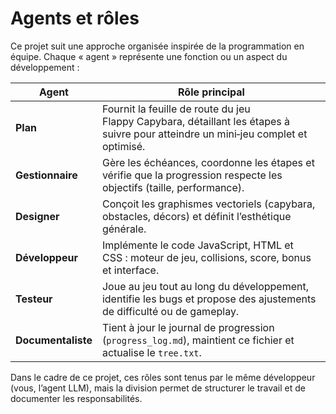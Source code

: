 # Agents et rôles

Ce projet suit une approche organisée inspirée de la programmation en équipe.  Chaque « agent » représente une fonction ou un aspect du développement :

| Agent                | Rôle principal                                                         |
|----------------------|------------------------------------------------------------------------|
| **Plan**             | Fournit la feuille de route du jeu Flappy Capybara, détaillant les étapes à suivre pour atteindre un mini‑jeu complet et optimisé. |
| **Gestionnaire**     | Gère les échéances, coordonne les étapes et vérifie que la progression respecte les objectifs (taille, performance). |
| **Designer**         | Conçoit les graphismes vectoriels (capybara, obstacles, décors) et définit l’esthétique générale. |
| **Développeur**      | Implémente le code JavaScript, HTML et CSS : moteur de jeu, collisions, score, bonus et interface. |
| **Testeur**          | Joue au jeu tout au long du développement, identifie les bugs et propose des ajustements de difficulté ou de gameplay. |
| **Documentaliste**   | Tient à jour le journal de progression (`progress_log.md`), maintient ce fichier et actualise le `tree.txt`. |

Dans le cadre de ce projet, ces rôles sont tenus par le même développeur (vous, l’agent LLM), mais la division permet de structurer le travail et de documenter les responsabilités.

